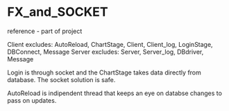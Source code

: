# FX_and_SOCKET
reference - part of project

Client excludes: AutoReload, ChartStage, Client, Client_log, LoginStage, DBConnect, Message
Server excludes: Server, Server_log, DBdriver, Message

Login is through socket and the ChartStage takes data directly from database.
The socket solution is safe.

AutoReload is indipendent thread that keeps an eye on databse changes to pass on updates.
